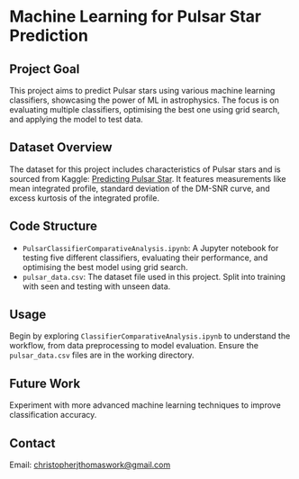 # Machine Learning for Pulsar Star Prediction

## Project Goal
This project aims to predict Pulsar stars using various machine learning classifiers, showcasing the power of ML in astrophysics. The focus is on evaluating multiple classifiers, optimising the best one using grid search, and applying the model to test data.

## Dataset Overview
The dataset for this project includes characteristics of Pulsar stars and is sourced from Kaggle: [Predicting Pulsar Star](https://www.kaggle.com/datasets/colearninglounge/predicting-pulsar-starintermediate). It features measurements like mean integrated profile, standard deviation of the DM-SNR curve, and excess kurtosis of the integrated profile.

## Code Structure
- `PulsarClassifierComparativeAnalysis.ipynb`: A Jupyter notebook for testing five different classifiers, evaluating their performance, and optimising the best model using grid search.
- `pulsar_data.csv`: The dataset file used in this project. Split into training with seen and testing with unseen data.

## Usage
Begin by exploring `ClassifierComparativeAnalysis.ipynb` to understand the workflow, from data preprocessing to model evaluation. Ensure the `pulsar_data.csv` files are in the working directory. 

## Future Work
Experiment with more advanced machine learning techniques to improve classification accuracy.

## Contact
Email: christopherjthomaswork@gmail.com
